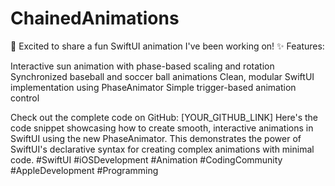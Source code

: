 # ChainedAnimations
🎯 Excited to share a fun SwiftUI animation I've been working on!
✨ Features:

Interactive sun animation with phase-based scaling and rotation
Synchronized baseball and soccer ball animations
Clean, modular SwiftUI implementation using PhaseAnimator
Simple trigger-based animation control

Check out the complete code on GitHub: [YOUR_GITHUB_LINK]
Here's the code snippet showcasing how to create smooth, interactive animations in SwiftUI using the new PhaseAnimator. This demonstrates the power of SwiftUI's declarative syntax for creating complex animations with minimal code.
#SwiftUI #iOSDevelopment #Animation #CodingCommunity #AppleDevelopment #Programming
